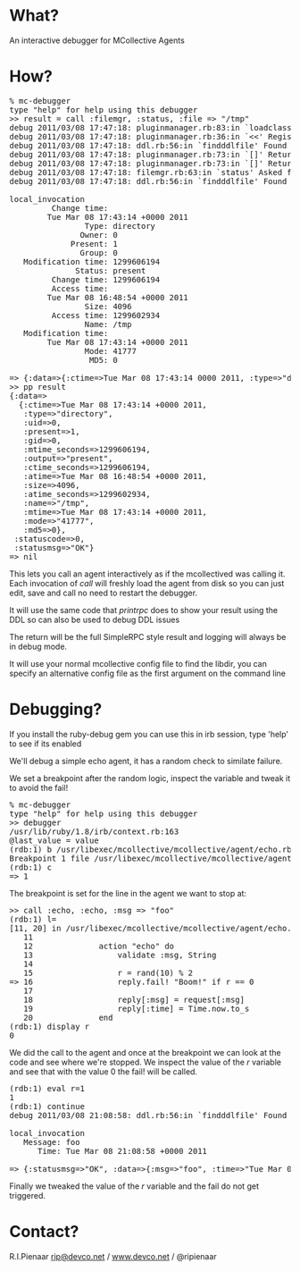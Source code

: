 What?
=====

An interactive debugger for MCollective Agents

How?
====

<pre>
% mc-debugger
type "help" for help using this debugger
>> result = call :filemgr, :status, :file => "/tmp"
debug 2011/03/08 17:47:18: pluginmanager.rb:83:in `loadclass' Loading MCollective::Agent::Filemgr from mcollective/agent/filemgr.rb
debug 2011/03/08 17:47:18: pluginmanager.rb:36:in `&lt;&lt;' Registering plugin filemgr_agent with class MCollective::Agent::Filemgr
debug 2011/03/08 17:47:18: ddl.rb:56:in `findddlfile' Found filemgr ddl at /usr/libexec/mcollective/mcollective/agent/filemgr.ddl
debug 2011/03/08 17:47:18: pluginmanager.rb:73:in `[]' Returning plugin filemgr_agent with class MCollective::Agent::Filemgr
debug 2011/03/08 17:47:18: pluginmanager.rb:73:in `[]' Returning plugin connector_plugin with class NoopConnector
debug 2011/03/08 17:47:18: filemgr.rb:63:in `status' Asked for status of '/tmp' - it is present
debug 2011/03/08 17:47:18: ddl.rb:56:in `findddlfile' Found filemgr ddl at /usr/libexec/mcollective/mcollective/agent/filemgr.ddl

local_invocation
         Change time:
        Tue Mar 08 17:43:14 +0000 2011
                Type: directory
               Owner: 0
             Present: 1
               Group: 0
   Modification time: 1299606194
              Status: present
         Change time: 1299606194
         Access time:
        Tue Mar 08 16:48:54 +0000 2011
                Size: 4096
         Access time: 1299602934
                Name: /tmp
   Modification time:
        Tue Mar 08 17:43:14 +0000 2011
                Mode: 41777
                 MD5: 0

=> {:data=>{:ctime=>Tue Mar 08 17:43:14 0000 2011, :type=>"directory", :uid=>0, :present=>1, :gid=>0, :mtime_seconds=>1299606194, :output=>"present", :ctime_seconds=>1299606194, :atime=>Tue Mar 08 16:48:54 0000 2011, :size=>4096, :atime_seconds=>1299602934, :name=>"/tmp", :mtime=>Tue Mar 08 17:43:14 0000 2011, :mode=>"41777", :md5=>0}, :statuscode=>0, :statusmsg=>"OK"}
>> pp result
{:data=>
  {:ctime=>Tue Mar 08 17:43:14 +0000 2011,
   :type=>"directory",
   :uid=>0,
   :present=>1,
   :gid=>0,
   :mtime_seconds=>1299606194,
   :output=>"present",
   :ctime_seconds=>1299606194,
   :atime=>Tue Mar 08 16:48:54 +0000 2011,
   :size=>4096,
   :atime_seconds=>1299602934,
   :name=>"/tmp",
   :mtime=>Tue Mar 08 17:43:14 +0000 2011,
   :mode=>"41777",
   :md5=>0},
 :statuscode=>0,
 :statusmsg=>"OK"}
=> nil
</pre>

This lets you call an agent interactively as if the mcollectived was calling it.  Each invocation of _call_ will freshly load the agent from disk so you can just edit, save and call no need to restart the debugger.

It will use the same code that _printrpc_ does to show your result using the DDL so can also be used to debug DDL issues

The return will be the full SimpleRPC style result and logging will always be in debug mode.

It will use your normal mcollective config file to find the libdir, you can specify an alternative config file as the first argument on the command line

Debugging?
==========

If you install the ruby-debug gem you can use this in irb session, type 'help' to see if its enabled

We'll debug a simple echo agent, it has a random check to similate failure.

We set a breakpoint after the random logic, inspect the variable and tweak it to avoid the fail!

<pre>
% mc-debugger
type "help" for help using this debugger
>> debugger
/usr/lib/ruby/1.8/irb/context.rb:163
@last_value = value
(rdb:1) b /usr/libexec/mcollective/mcollective/agent/echo.rb:16
Breakpoint 1 file /usr/libexec/mcollective/mcollective/agent/echo.rb, line 16
(rdb:1) c
=> 1
</pre>

The breakpoint is set for the line in the agent we want to stop at:

<pre>
>> call :echo, :echo, :msg => "foo"
(rdb:1) l=
[11, 20] in /usr/libexec/mcollective/mcollective/agent/echo.rb
   11
   12              action "echo" do
   13                  validate :msg, String
   14
   15                  r = rand(10) % 2
=> 16                  reply.fail! "Boom!" if r == 0
   17
   18                  reply[:msg] = request[:msg]
   19                  reply[:time] = Time.now.to_s
   20              end
(rdb:1) display r
0
</pre>

We did the call to the agent and once at the breakpoint we can look at the code and see where we're stopped.  We inspect the value of the _r_ variable and see that with the value 0 the fail! will be called.

<pre>
(rdb:1) eval r=1
1
(rdb:1) continue
debug 2011/03/08 21:08:58: ddl.rb:56:in `findddlfile' Found echo ddl at /usr/libexec/mcollective/mcollective/agent/echo.ddl

local_invocation
   Message: foo
      Time: Tue Mar 08 21:08:58 +0000 2011

=> {:statusmsg=>"OK", :data=>{:msg=>"foo", :time=>"Tue Mar 08 21:08:58 +0000 2011"}, :statuscode=>0}
</pre>

Finally we tweaked the value of the _r_ variable and the fail do not get triggered.

Contact?
========

R.I.Pienaar <rip@devco.net> / www.devco.net / @ripienaar
